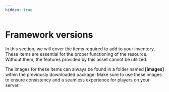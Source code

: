 ```yaml
---
hidden: true
---
```


# Framework versions

In this section, we will cover the items required to add to your inventory. These items are essential for the proper functioning of the resource. Without them, the features provided by this asset cannot be utilized.

The images for these items can always be found in a folder named **\[images]** within the previously downloaded package. Make sure to use these images to ensure consistency and a seamless experience for players on your server.
